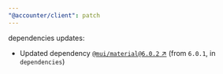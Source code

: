 ```yaml
---
"@accounter/client": patch
---
```

dependencies updates:
  - Updated dependency [`@mui/material@6.0.2` ↗︎](https://www.npmjs.com/package/@mui/material/v/6.0.2) (from `6.0.1`, in `dependencies`)
